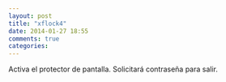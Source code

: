 ```yaml
---
layout: post
title: "xflock4"
date: 2014-01-27 18:55
comments: true
categories: 
---
```

Activa el protector de pantalla. Solicitará contraseña para salir.

